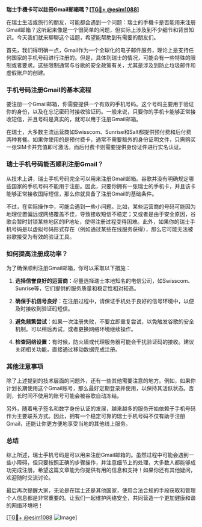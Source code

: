 **瑞士手機卡可以註冊Gmail郵箱嗎？[[TG💪+ @esim1088](https://t.me/s/esim1088)]**

在瑞士生活或旅行的朋友，可能都会遇到一个问题：瑞士的手機卡是否能用来注册Gmail邮箱？这听起来像是一个很简单的问题，但实际上涉及到不少细节和背景知识。今天我们就来聊聊这个话题，希望能帮助到有需要的朋友们。

首先，我们得明确一点，Gmail作为一个全球化的电子邮件服务，理论上是支持任何国家的手机号码进行注册的。但是，具体到瑞士的情况，可能会有一些特殊的限制或者要求。这些限制通常与谷歌的安全政策有关，尤其是涉及到防止垃圾邮件和虚假账户的创建。

### 手机号码注册Gmail的基本流程

要注册一个Gmail邮箱，你需要提供一个有效的手机号码。这个号码主要用于验证你的身份，以及在忘记密码时接收验证码。一般来说，只要你的手机卡能够正常接收短信，并且号码是真实的，就可以用于注册Gmail邮箱。

在瑞士，大多数主流运营商如Swisscom、Sunrise和Salt都提供预付费和后付费两种套餐。如果你使用的是预付费卡，通常不需要额外的身份证明文件，只需购买一张SIM卡并充值即可激活。而后付费卡则需要提供身份证件进行实名认证。

### 瑞士手机号码能否顺利注册Gmail？

从技术上讲，瑞士手机号码完全可以用来注册Gmail邮箱。谷歌并没有明确规定哪些国家的手机号码不能用于注册。因此，只要你拥有一张瑞士的手机卡，并且该卡能够正常接收国际短信，那么你就具备了注册Gmail的基础条件。

不过，在实际操作中，可能会遇到一些小问题。比如，某些运营商的号码可能因为地理位置偏远或网络覆盖不佳，导致接收短信不稳定；又或者是由于安全原因，谷歌会暂时封锁某些地区的IP地址，使得注册过程变得困难。此外，如果你的瑞士手机号码是以虚拟号码形式存在（例如通过某些在线服务获得），那么它可能无法被谷歌接受为有效的验证工具。

### 如何提高注册成功率？

为了确保顺利注册Gmail邮箱，你可以采取以下措施：

1. **选择信誉良好的运营商**：尽量选择瑞士本地知名的电信公司，如Swisscom、Sunrise等，它们提供的服务质量和稳定性相对较高。
   
2. **确保手机信号良好**：在注册过程中，请保证手机处于良好的信号环境中，以便及时接收到验证码短信。

3. **避免频繁尝试**：如果一次注册失败，不要立即重复尝试，以免触发谷歌的安全机制。可以稍后再试，或者更换网络环境继续操作。

4. **检查网络设置**：有时候，防火墙或代理服务器可能会干扰验证码的接收。建议关闭相关功能，直接通过移动数据完成注册。

### 其他注意事项

除了上述提到的技术层面的问题外，还有一些其他需要注意的地方。例如，如果你计划长期使用这个Gmail账号，那么最好定期登录并使用，以保持其活跃状态。否则，长时间不使用的账号可能会被谷歌自动冻结。

另外，随着电子签名和数字身份认证的发展，越来越多的服务开始依赖于手机号码作为主要联系方式。因此，拥有一个稳定可靠的瑞士手机号码不仅有助于注册Gmail，还能让你更方便地享受当地的其他线上服务。

### 总结

综上所述，瑞士手机号码是可以用来注册Gmail邮箱的。虽然过程中可能会遇到一些小障碍，但只要按照正确的步骤操作，并注意细节上的处理，大多数人都能够成功完成注册。希望这篇文章能为你提供有用的信息和支持！如果你还有其他疑问，欢迎随时交流讨论。

最后再次提醒大家，无论是在瑞士还是其他国家，使用合法合规的手段获取和管理个人信息都是非常重要的。让我们一起维护网络安全，共同营造一个更加健康和谐的网络环境吧！

[[TG💪+ @esim1088](https://t.me/s/esim1088) ![Image](https://i.postimg.cc/4NQfJmqS/Snipaste-2025-05-13-00-14-12.png)]